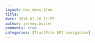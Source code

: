 ```yaml
---
layout: nav_menu_item
title: 
date: 2016-01-28 11:57
author: jeremy.buller
comments: true
categories: [TrustFile API navigation]
---
```

 

